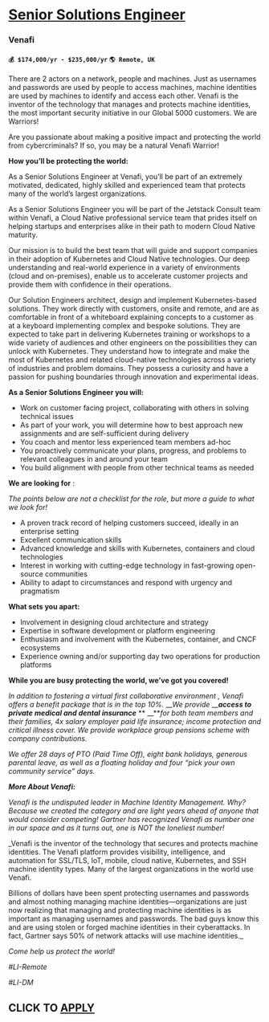 # [Senior Solutions Engineer](https://www.remotewlb.com/apply/senior-solutions-engineer-118865)  
### Venafi  
#### `💰 $174,000/yr - $235,000/yr` `🌎 Remote, UK`  

There are 2 actors on a network, people and machines. Just as usernames and passwords are used by people to access machines, machine identities are used by machines to identify and access each other. Venafi is the inventor of the technology that manages and protects machine identities, the most important security initiative in our Global 5000 customers. We are Warriors!  
  
Are you passionate about making a positive impact and protecting the world from cybercriminals? If so, you may be a natural Venafi Warrior!

**How you’ll be protecting the world:**

As a Senior Solutions Engineer at Venafi, you’ll be part of an extremely motivated, dedicated, highly skilled and experienced team that protects many of the world’s largest organizations.

As a Senior Solutions Engineer you will be part of the Jetstack Consult team within Venafi, a Cloud Native professional service team that prides itself on helping startups and enterprises alike in their path to modern Cloud Native maturity.

Our mission is to build the best team that will guide and support companies in their adoption of Kubernetes and Cloud Native technologies. Our deep understanding and real-world experience in a variety of environments (cloud and on-premises), enable us to accelerate customer projects and provide them with confidence in their operations.

Our Solution Engineers architect, design and implement Kubernetes-based solutions. They work directly with customers, onsite and remote, and are as comfortable in front of a whiteboard explaining concepts to a customer as at a keyboard implementing complex and bespoke solutions. They are expected to take part in delivering Kubernetes training or workshops to a wide variety of audiences and other engineers on the possibilities they can unlock with Kubernetes. They understand how to integrate and make the most of Kubernetes and related cloud-native technologies across a variety of industries and problem domains. They possess a curiosity and have a passion for pushing boundaries through innovation and experimental ideas.

**As a Senior Solutions Engineer you will:**

  * Work on customer facing project, collaborating with others in solving technical issues
  * As part of your work, you will determine how to best approach new assignments and are self-sufficient during delivery
  * You coach and mentor less experienced team members ad-hoc
  * You proactively communicate your plans, progress, and problems to relevant colleagues in and around your team
  * You build alignment with people from other technical teams as needed

**We are looking for** :

_The points below are not a checklist for the role, but more a guide to what we look for!_

  * A proven track record of helping customers succeed, ideally in an enterprise setting
  * Excellent communication skills
  * Advanced knowledge and skills with Kubernetes, containers and cloud technologies 
  * Interest in working with cutting-edge technology in fast-growing open-source communities
  * Ability to adapt to circumstances and respond with urgency and pragmatism

**What sets you apart:**

  * Involvement in designing cloud architecture and strategy
  * Expertise in software development or platform engineering
  * Enthusiasm and involvement with the Kubernetes, container, and CNCF ecosystems
  * Experience owning and/or supporting day two operations for production platforms

**While you are busy protecting the world, we’ve got you covered!**

_In addition to fostering a virtual first collaborative environment_ _, Venafi offers a benefit package that is in the top 10%._ ___We provide_ __**_access to private medical and dental insurance_** ** __**_for both team members and their families, 4x salary employer paid life insurance; income protection and critical illness cover. We provide workplace group pensions scheme with company contributions._

_We offer 28 days of PTO (Paid Time Off), eight bank holidays, generous parental leave, as well as a floating holiday and four “pick your own community service” days._

**_More About Venafi:_**

_Venafi is the undisputed leader in Machine Identity Management. Why? Because we created the category and are light years ahead of anyone that would consider competing! Gartner has recognized Venafi as number one in our space and as it turns out, one is NOT the loneliest number!_

_Venafi is the inventor of the technology that secures and protects machine identities. The Venafi platform provides visibility, intelligence, and automation for SSL/TLS, IoT, mobile, cloud native, Kubernetes, and SSH machine identity types. Many of the largest organizations in the world use Venafi.  
  
Billions of dollars have been spent protecting usernames and passwords and almost nothing managing machine identities—organizations are just now realizing that managing and protecting machine identities is as important as managing usernames and passwords. The bad guys know this and are using stolen or forged machine identities in their cyberattacks. In fact, Gartner says 50% of network attacks will use machine identities._

_Come help us protect the world!_

_#LI-Remote_

_#LI-DM_

  
## CLICK TO [APPLY](https://www.remotewlb.com/apply/senior-solutions-engineer-118865)

